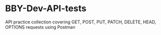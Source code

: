 # BBY-Dev-API-tests
API practice collection covering GET, POST, PUT, PATCH, DELETE, HEAD, OPTIONS requests using Postman
